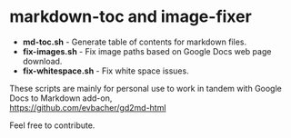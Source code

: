 # markdown-toc and image-fixer
* __md-toc.sh__ - Generate table of contents for markdown files.
* __fix-images.sh__ - Fix image paths based on Google Docs web page download.
* __fix-whitespace.sh__ - Fix white space issues.

These scripts are mainly for personal use to work in tandem with Google Docs to Markdown add-on,  
https://github.com/evbacher/gd2md-html

Feel free to contribute.
